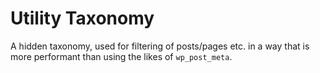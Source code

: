 # Utility Taxonomy
A hidden taxonomy, used for filtering of posts/pages etc. in a way that is more performant than using the likes of `wp_post_meta`.
